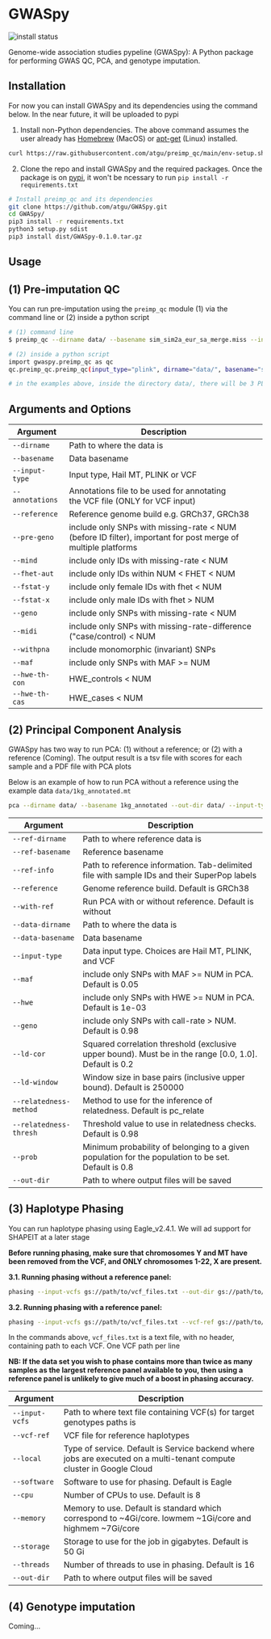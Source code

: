 # GWASpy

<!-- badges: start -->
![install status](https://github.com/atgu/GWASpy/actions/workflows/install-ci.yml/badge.svg)

Genome-wide association studies pypeline (GWASpy): A Python package for performing GWAS QC, PCA, and genotype imputation.

## Installation


For now you can install GWASpy and its dependencies using the command below. In the near future, it will be uploaded to pypi

1. Install non-Python dependencies. The above command assumes the user already has [Homebrew](https://brew.sh/)
(MacOS) or [apt-get](https://linux.die.net/man/8/apt-get) (Linux) installed.

```bash
curl https://raw.githubusercontent.com/atgu/preimp_qc/main/env-setup.sh | bash
```

2. Clone the repo and install GWASpy and the required packages.
Once the package is on [pypi](https://pypi.org/), it won't be ncessary to run ``pip install -r requirements.txt``

```bash
# Install preimp_qc and its dependencies
git clone https://github.com/atgu/GWASpy.git
cd GWASpy/
pip3 install -r requirements.txt
python3 setup.py sdist
pip3 install dist/GWASpy-0.1.0.tar.gz
```

## Usage

## (1) Pre-imputation QC


You can run pre-imputation using the ``preimp_qc`` module (1) via the command line or (2) inside a python script

```bash
# (1) command line
$ preimp_qc --dirname data/ --basename sim_sim2a_eur_sa_merge.miss --input-type plink

# (2) inside a python script
import gwaspy.preimp_qc as qc
qc.preimp_qc.preimp_qc(input_type="plink", dirname="data/", basename="sim_sim2a_eur_sa_merge.miss")

# in the examples above, inside the directory data/, there will be 3 PLINK file sim_sim2a_eur_sa_merge.*{bed,bim,fam}
```

## Arguments and Options

**Argument** | **Description**
--- | ---
``--dirname`` | Path to where the data is
``--basename`` | Data basename
``--input-type`` | Input type, Hail MT, PLINK or VCF
``--annotations`` | Annotations file to be used for annotating<br>the VCF file (ONLY for VCF input)
``--reference`` | Reference genome build e.g. GRCh37, GRCh38
``--pre-geno`` | include only SNPs with missing-rate < NUM (before ID filter), important for post merge of multiple platforms
``--mind`` | include only IDs with missing-rate < NUM
``--fhet-aut`` | include only IDs within NUM < FHET < NUM
``--fstat-y`` | include only female IDs with fhet < NUM
``--fstat-x`` | include only male IDs with fhet > NUM
``--geno`` | include only SNPs with missing-rate < NUM
``--midi`` | include only SNPs with missing-rate-difference ("case/control) < NUM
``--withpna`` | include monomorphic (invariant) SNPs
``--maf`` | include only SNPs with MAF >= NUM
``--hwe-th-con`` | HWE_controls < NUM
``--hwe-th-cas`` | HWE_cases < NUM

(2) Principal Component Analysis
--------------------------------
GWASpy has two way to run PCA: (1) without a reference; or (2) with a reference (Coming). The output result is a tsv file with scores for each sample and a PDF file with PCA plots

Below is an example of how to run PCA without a reference using the example data ``data/1kg_annotated.mt``

```bash
pca --dirname data/ --basename 1kg_annotated --out-dir data/ --input-type hail --reference grch37
```

**Argument** | **Description**
--- | ---
``--ref-dirname`` | Path to where reference data is
``--ref-basename`` | Reference basename 
``--ref-info`` | Path to reference information. Tab-delimited file with sample IDs and their SuperPop labels
``--reference`` | Genome reference build. Default is GRCh38
``--with-ref`` | Run PCA with or without reference. Default is without
``--data-dirname`` | Path to where the data is
``--data-basename`` | Data basename
``--input-type`` | Data input type. Choices are Hail MT, PLINK, and VCF
``--maf`` | include only SNPs with MAF >= NUM in PCA. Default is 0.05
``--hwe`` | include only SNPs with HWE >= NUM in PCA. Default is 1e-03 
``--geno`` | include only SNPs with call-rate > NUM. Default is 0.98
``--ld-cor`` | Squared correlation threshold (exclusive upper bound). Must be in the range [0.0, 1.0]. Default is 0.2
``--ld-window`` | Window size in base pairs (inclusive upper bound). Default is 250000
``--relatedness-method`` | Method to use for the inference of relatedness. Default is pc_relate
``--relatedness-thresh`` | Threshold value to use in relatedness checks. Default is 0.98
``--prob`` | Minimum probability of belonging to a given population for the population to be set. Default is 0.8
``--out-dir`` | Path to where output files will be saved

(3) Haplotype Phasing
---------------------
You can run haplotype phasing using Eagle_v2.4.1. We will ad support for SHAPEIT at a later stage

**Before running phasing, make sure that chromosomes Y and MT have been removed from the VCF, and ONLY chromosomes 1-22, X are present.**

**3.1. Running phasing without a reference panel:**
```bash
phasing --input-vcfs gs://path/to/vcf_files.txt --out-dir gs://path/to/output/directory
```

**3.2. Running phasing with a reference panel:**
```bash
phasing --input-vcfs gs://path/to/vcf_files.txt --vcf-ref gs://path/to/reference_panel.vcf --out-dir gs://path/to/output/directory
```
In the commands above, ``vcf_files.txt`` is a text file, with no header, containing path to each VCF. One VCF path per line

**NB: If the data set you wish to phase contains more than twice as many samples as the largest reference panel available to you, then using a reference panel is unlikely to give much of a boost in phasing accuracy.**

**Argument** | **Description**
--- | ---
``--input-vcfs`` | Path to where text file containing VCF(s) for target genotypes paths is
``--vcf-ref`` | VCF file for reference haplotypes
``--local`` | Type of service. Default is Service backend where jobs are executed on a multi-tenant compute cluster in Google Cloud 
``--software`` | Software to use for phasing. Default is Eagle
``--cpu`` | Number of CPUs to use. Default is 8
``--memory`` | Memory to use. Default is standard which correspond to ~4Gi/core. lowmem ~1Gi/core and highmem ~7Gi/core
``--storage`` | Storage to use for the job in gigabytes. Default is 50 Gi
``--threads`` | Number of threads to use in phasing. Default is 16
``--out-dir`` | Path to where output files will be saved

(4) Genotype imputation
--------------------------------
Coming...
